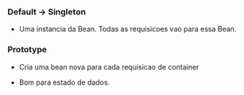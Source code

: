### Default -> Singleton  

* Uma instancia da Bean. Todas as requisicoes vao para essa Bean.  
  
### Prototype  
  
* Cria uma bean nova para cada requisicao de container  
  
* Bom para estado de dados. 
   
